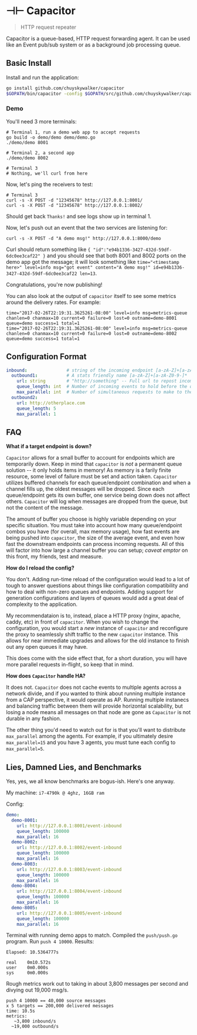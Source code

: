 # ⊣⊢ Capacitor
> HTTP request repeater

Capacitor is a queue-based, HTTP request forwarding agent. It can be used like an Event pub/sub system or as a background job processing queue.

## Basic Install

Install and run the application:
```bash
go install github.com/chuyskywalker/capacitor
$GOPATH/bin/capacitor -config $GOPATH/src/github.com/chuyskywalker/capacitor/config.yml
```

### Demo

You'll need 3 more terminals:

```
# Terminal 1, run a demo web app to accept requests
go build -o demo/demo demo/demo.go
./demo/demo 8001

# Terminal 2, a second app
./demo/demo 8002

# Terminal 3
# Nothing, we'll curl from here
```

Now, let's ping the receivers to test:

```
# Terminal 3
curl -s -X POST -d "12345678" http://127.0.0.1:8001/
curl -s -X POST -d "12345678" http://127.0.0.1:8002/
```

Should get back `Thanks!` and see logs show up in terminal 1.

Now, let's push out an event that the two services are listening for:

```
curl -s -X POST -d "A demo msg!" http://127.0.0.1:8000/demo
```

Curl should return something like `{ "id":"e94b1336-3427-432d-59df-6dc0ee3caf22" }` and you should see that both 8001 and 8002 ports on the demo app got the message; it will look something like `time="<timestamp here>" level=info msg="got event" content="A demo msg!" id=e94b1336-3427-432d-59df-6dc0ee3caf22 len=13`.

Congratulations, you're now publishing!

You can also look at the output of `capacitor` itself to see some metrics around the delivery rates. For example:

```
time="2017-02-26T22:19:31.3625261-08:00" level=info msg=metrics-queue chanlen=0 chanmax=10 current=0 failure=0 lost=0 outname=demo-8001 queue=demo success=1 total=1
time="2017-02-26T22:19:31.3625261-08:00" level=info msg=metrics-queue chanlen=0 chanmax=10 current=0 failure=0 lost=0 outname=demo-8002 queue=demo success=1 total=1
```

## Configuration Format

```yaml
inbound:               # string of the incoming endpoint [a-zA-Z]+[a-zA-Z0-9-]*
  outbound1:           # A stats friendly name [a-zA-Z]+[a-zA-Z0-9-]*
    url: string        # "http://something" -- Full url to repost incoming requests
    queue_length: int  # Number of incoming events to hold before the queue will cycle items off the end
    max_parallel: int  # Number of simultaneous requests to make to the URL end point
  outbound2:
    url: http://otherplace.com
    queue_length: 5
    max_parallel: 1        
```
## FAQ

**What if a target endpoint is down?**

`Capacitor` allows for a small buffer to account for endpoints which are temporarily down. Keep in mind that `capacitor` is _not_ a permanent queue solution -- it only holds items in memory! As memory is a farily finite resource, some level of failure must be set and action taken. `Capacitor` utilizes buffered channels for each queue/endpoint combination and when a channel fills up, the oldest messages will be dropped. Since each queue/endpoint gets its own buffer, one service being down does not affect others. `Capacitor` will log when messages are dropped from the queue, but not the content of the message.

The amount of buffer you choose is highly variable depending on your specific situation. You must take into account how many queue/endpoint combos you have (for overall, max memory usage), how fast events are being pushed into `capacitor`, the size of the average event, and even how fast the downstream endpoints can process incoming requests. All of this will factor into how large a channel buffer you can setup; _caveat emptor_ on this front, my friends, test and measure.

**How do I reload the config?**

You don't. Adding run-time reload of the configuration would lead to a lot of tough to answer questions about things like configuration compatibility and how to deal with non-zero queues and endpoints. Adding support for generation configurations and layers of queues would add a great deal of complexity to the application.

My recommendataion is to, instead, place a HTTP proxy (nginx, apache, caddy, etc) in front of `capacitor`. When you wish to change the configuration, you would start a _new_ instance of `capacitor` and reconfigure the proxy to seamlessly shift traffic to the new `capacitor` instance. This allows for near immediate upgrades and allows for the old instance to finish out any open queues it may have.

This does come with the side effect that, for a short duration, you will have more parallel requests in-flight, so keep that in mind.

**How does `Capacitor` handle HA?**

It does not. `Capacitor` does not cache events to multiple agents across a network divide, and if you wanted to think about running multiple instance from a CAP perspective, it would operate as AP. Running multiple instanecs and balancing traffic between them will provide horizontal scalability, but losing a node means all messages on that node are gone as `Capacitor` is not durable in any fashion.

The other thing you'd need to watch out for is that you'll want to distribute `max_parallel` among the agents. For example, if you ultimately desire `max_parallel=15` and you have 3 agents, you must tune each config to `max_parallel=5`.

## Lies, Damned Lies, and Benchmarks

Yes, yes, we all know benchmarks are bogus-ish. Here's one anyway.

My machine: `i7-4790k @ 4ghz, 16GB ram`

Config:

```yaml
demo:
  demo-8001:
    url: http://127.0.0.1:8001/event-inbound
    queue_length: 100000
    max_parallel: 16
  demo-8002:
    url: http://127.0.0.1:8002/event-inbound
    queue_length: 100000
    max_parallel: 16
  demo-8003:
    url: http://127.0.0.1:8003/event-inbound
    queue_length: 100000
    max_parallel: 16
  demo-8004:
    url: http://127.0.0.1:8004/event-inbound
    queue_length: 100000
    max_parallel: 16
  demo-8005:
    url: http://127.0.0.1:8005/event-inbound
    queue_length: 100000
    max_parallel: 16
```

Terminal with running demo apps to match. Compiled the `push/push.go` program. Run `push 4 10000`. Results:

```
Elapsed: 10.5364777s

real    0m10.572s
user    0m0.000s
sys     0m0.000s
```

Rough metrics work out to taking in about 3,800 messages per second and divying out 19,000 msg/s.  

```
push 4 10000 == 40,000 source messages
x 5 targets == 200,000 delivered messages
time: 10.5s
metrics:
   ~3,800 inbound/s
  ~19,000 outbound/s
```
